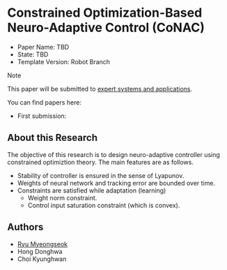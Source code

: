 # Constrained Optimization-Based Neuro-Adaptive Control (CoNAC)

- Paper Name: TBD
- State: TBD
- Template Version: Robot Branch

> [!Note]
> This paper will be submitted to [expert systems and applications](https://www.sciencedirect.com/journal/expert-systems-with-applications).

You can find papers here:

- First submission: 
<!-- - Final submission: [still working](./manuscript.pdf) -->

## About this Research

The objective of this research is to design neuro-adaptive controller using constrained optimiztion theory. 
The main features are as follows.

- Stability of controller is ensured in the sense of Lyapunov.
- Weights of neural network and tracking error are bounded over time.
- Constraints are satisfied while adaptation (learning)
    - Weight norm constraint.
    - Control input saturation constraint (which is convex).



## Authors

- [Ryu Myeongseok](https://github.com/DDingR)
- Hong Donghwa
- Choi Kyunghwan





